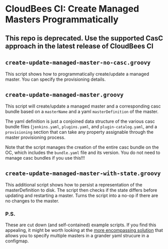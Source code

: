 # CloudBees CI: Create Managed Masters Programmatically

## This repo is deprecated. Use the supported CasC approach in the latest release of CloudBees CI

## `create-update-managed-master-no-casc.groovy`

This script shows how to programmatically create/update a managed master. You can specify the provisioning details.

## `create-update-managed-master.groovy`

This script will create/update a managed master and a corresponding casc bundle based on a `masterName` and a yaml `masterDefinition` of the master.

The yaml definition is just a conjoined data structure of the various casc bundle files (`jenkins.yaml`, `plugins.yaml`, and `plugin-catalog.yaml`, and a `provisioning` section that can take any property assignable through the master provisioning process.

Note that the script manages the creation of the entire casc bundle on the OC, which includes the `bundle.yaml` file and its version. You do not need to manage casc bundles if you use this!!!

## `create-update-managed-master-with-state.groovy`

This additional script shows how to persist a representation of the masterDefinition to disk. The script then checks if the state differs before updating and restarting a master. Turns the script into a no-op if there are no changes to the master.

### P.S.

These are cut down (and self-contained) example scripts. If you find this appealing, it might be worth looking at the [more encompassing solution](https://github.com/kyounger/cbci-helmfile) that allows you to specify multiple masters in a grander yaml strucure in a configmap.
